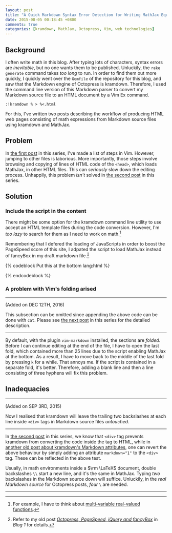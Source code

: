 ```yaml
---
layout: post
title: "A Quick Markdown Syntax Error Detection for Writing MathJax Equations in Octopress Posts (3)"
date: 2015-08-05 00:18:45 +0800
comments: true
categories: [kramdown, MathJax, Octopress, Vim, web technologies]
---
```


Background
---

I often write math in this blog.  After typing lots of characters,
syntax errors are *inevitable*, but no one wants them to be published.
Unluckily, the `rake generate` command takes *too long* to run.  In
order to find them out more quickly, I quickly went over the
`Gemfile` of the repository for this blog, and saw that the Markdown
engine of Octopress is kramdown.  Therefore, I used the command line
version of this Markdown parser to convert my Markdown source file to
an HTML document by a Vim Ex command.

    :!kramdown % > %<.html

For this, I've written two posts describing the workflow of producing
HTML web pages consisting of math expressions from Markdown source
files using kramdown and MathJax.

Problem
---

In [the first post][seri1] in this series, I've made a list of steps
in Vim.  However, jumping to other files is laborious.  More
importantly, those steps involve browsing and copying of lines of
HTML code of the `<head>`, which loads MathJax, in other HTML files.
This can *seriously* slow down the editing process.  Unhappily, this
problem *isn't* solved in [the second post][seri2] in this series.

<!-- more -->

Solution
---

### Include the script in the content

There might be some option for the kramdown command line utility to
use accept an HTML template files during the code conversion.
However, I'm *too lazy* to search for them as I need to work on
math.[^pp1]

Remembering that I defered the loading of JavaScripts in order to
boost the PageSpeed score of this site, I adpated the script to load
MathJax instead of fancyBox in my draft markdown file.[^pp2]

{% codeblock Put this at the bottom lang:html %}
<script type="text/javascript">
(function() {
  function getScript(url,success){
    var script=document.createElement('script');
    script.src=url;
    var head=document.getElementsByTagName('head')[0],
    done=false;
    script.onload=script.onreadystatechange = function(){
      if ( !done && (!this.readyState || this.readyState == 'loaded' || this.readyState == 'complete') ) {
      done=true;
      success();
      script.onload = script.onreadystatechange = null;
      head.removeChild(script);
      }
    };
    head.appendChild(script);
  }

  getScript("https://cdn.mathjax.org/mathjax/latest/MathJax.js?" +
    "config=TeX-AMS-MML_HTMLorMML" +
    ",https://vincenttam.github.io/javascripts/MathJaxLocal.js",
    function(){});

})();
</script>
{% endcodeblock %}

### A problem with Vim's folding arised

---
(Added on DEC 12TH, 2016)

This subsection can be omitted since appending the above code can be
done with `cat`.  Please see [the next post][seri4] in this series for
the detailed description.

---

By default, with the plugin `vim-markdown` installed, the sections are
*folded*.  Before I can continue editing at the end of the file, I
have to open the last fold, which contained more than 25 lines due to
the script enabling MathJax at the bottom.  As a result, I have to
move back to the middle of the last fold by pressing `k` for a while.
That annoys me.  If the script is contained in a separate fold, it's
better.  Therefore, adding a blank line and then a line consisting of
three hyphens will fix this problem.

Inadequacies
---

---
(Added on SEP 3RD, 2015)

Now I realised that kramdown will leave the trailing two backslashes
at each line inside `<div>` tags in Markdown source files *untouched*.

---

In [the second post][seri2] in this series, we know that `<div>` tag
prevents kramdown from converting the code inside the tag to HTML,
while in [another old post about kramdown's Markdown attributes][pp3],
one can revert the above behaviour by simply adding an attribute
`markdown="1"` to the `<div>` tag.  These can be reflected in the
above test.

Usually, in math environments inside a $\rm \LaTeX$ document, double
backslashes `\\` start a new line, and it's the same in MathJax.
Typing *two* backslashes in the Markdown source down will suffice.
Unluckily, in the *real Markdown source* for Octopress posts, *four*
`\` are needed.

---
[^pp1]:
    For example, I have to think about
    [multi-variable real-valued functions][pp1].

[^pp2]:
    Refer to my old post
    [*Octopress, PageSpeed, jQuery and fancyBox*][pp2] in *Blog 1* for
    details.

[seri1]: /blog/2014/12/10/a-quick-markdown-syntax-error-detection-for-writing-mathjax-equations-in-octopress-posts-1/
[seri2]: /blog/2014/12/13/a-quick-markdown-syntax-error-detection-for-writing-mathjax-equations-in-octopress-posts-2/
[seri4]: /blog/2016/12/12/a-quick-markdown-syntax-error-detection-for-writing-mathjax-equations-in-octopress-posts-4/
[pp1]: /blog/2015/08/04/some-thoughts-on-a-real-valued-function/
[pp2]: /blog/2014/12/29/octopress-pagespeed-jquery-and-fancybox/
[pp3]: /blog/2014/09/14/kramdowns-markdown-attributes/
